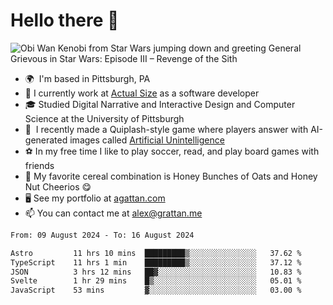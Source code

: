 <!--
**GameDog9988/GameDog9988** is a ✨ _special_ ✨ repository because its `README.md` (this file) appears on your GitHub profile.

Here are some ideas to get you started:

- 🔭 I’m currently working on ...
- 🌱 I’m currently learning ...
- 👯 I’m looking to collaborate on ...
- 🤔 I’m looking for help with ...
- 💬 Ask me about ...
- 📫 How to reach me: ...
- 😄 Pronouns: ...
- ⚡ Fun fact: ...
-->



Hello there 👋
==================================

![Obi Wan Kenobi from Star Wars jumping down and greeting General Grievous in Star Wars: Episode III – Revenge of the Sith](https://github.com/agrattan0820/agrattan0820/assets/51346343/689e56eb-29be-46a5-a079-28ea727b5f7e)


- 🌍  I'm based in Pittsburgh, PA
- 🔭  I currently work at [Actual Size](https://actualsize.com/) as a software developer
- 🎓  Studied Digital Narrative and Interactive Design and Computer Science at the University of Pittsburgh
- 👾  I recently made a Quiplash-style game where players answer with AI-generated images called [Artificial Unintelligence](https://github.com/agrattan0820/artificial-unintelligence)
- ⚽  In my free time I like to play soccer, read, and play board games with friends
- 🥣  My favorite cereal combination is Honey Bunches of Oats and Honey Nut Cheerios 😋
- 🖥️  See my portfolio at [agattan.com](http://agrattan.com/)
- 📫  You can contact me at [alex@grattan.me](mailto:alex@grattan.me)

<!--START_SECTION:waka-->

```txt
From: 09 August 2024 - To: 16 August 2024

Astro         11 hrs 10 mins  █████████▒░░░░░░░░░░░░░░░   37.62 %
TypeScript    11 hrs 1 min    █████████▒░░░░░░░░░░░░░░░   37.12 %
JSON          3 hrs 12 mins   ██▓░░░░░░░░░░░░░░░░░░░░░░   10.83 %
Svelte        1 hr 29 mins    █▒░░░░░░░░░░░░░░░░░░░░░░░   05.01 %
JavaScript    53 mins         ▓░░░░░░░░░░░░░░░░░░░░░░░░   03.00 %
```

<!--END_SECTION:waka-->
